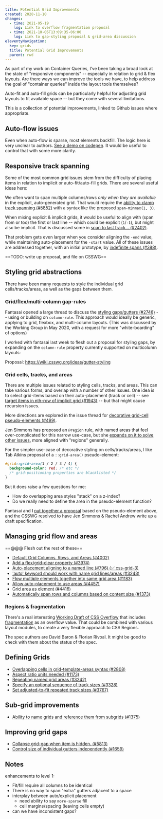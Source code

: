 ```yaml
---
title: Potential Grid Improvements
created: 2020-11-10
changes:
  - time: 2021-05-19
    log: Link to overflow fragmentation proposal
  - time: 2021-10-05T13:09:35-06:00
    log: Link to gap-styling proposal & grid-area discussion
eleventyNavigation:
  key: grids
  title: Potential Grid Improvements
  parent: rwd
---
```


As part of my work on Container Queries,
I've been taking a broad look
at the state of "responsive components" --
especially in relation to grid & flex layouts.
Are there ways we can improve the tools we have,
to help address the goal of "container queries"
inside the layout tools themselves?

Auto-fit and auto-fill grids
can be particularly helpful for
adjusting grid layouts to fit available space --
but they come with several limitations.

This is a collection of potential improvements,
linked to Github issues where appropriate.

## Auto-flow issues

Even when auto-flow is sparse,
most elements backfill.
The logic here is very unclear to authors.
[See a demo on codepen](https://codepen.io/miriamsuzanne/pen/QWdPvQV).
It would be useful to control that
with some more clarity.

## Responsive track spanning

Some of the most common grid issues
stem from the difficulty of placing items
in relation to implicit or auto-fit/auto-fill grids.
There are several useful ideas here:

We often want to span
multiple columns/rows
_only when they are available_
in the explicit, auto-generated grid.
That would require the
[ability to clamp track spanning (#5852)](https://github.com/w3c/csswg-drafts/issues/5852)
with a syntax like the proposed
`span-minmax(1, 3)`.

When mixing explicit & implicit grids,
it would be useful to align with
(span from or too)
the first or last line --
which could be explicit (`1`/`-1`),
but might also be implicit.
That is discussed some in
[span to last track... (#2402)](https://github.com/w3c/csswg-drafts/issues/2402).

That problem gets even larger
when you consider aligning the `-end` value,
while maintaining auto-placement for the `-start` value.
All of these issues are addressed together,
with an initial prototype,
by
[indefinite spans (#388)](https://github.com/w3c/csswg-drafts/issues/388).

==TODO: write up proposal, and file on CSSWG==

## Styling grid abstractions

There have been many requests to style
the individual grid cells/tracks/areas,
as well as the gaps between them.

### Grid/flex/multi-column gap-rules

Fantasai opened a large thread
to discuss the
[styling gaps/gutters (#2748)](https://github.com/w3c/csswg-drafts/issues/2748) --
using or building on `column-rule`.
This approach would ideally be generic,
applying to grid, flexbox, and multi-column layouts.
(This was discussed by the Working Group in May 2020,
with a request for more "white-boarding" of options)

I worked with fantasai last week
to flesh out
a proposal for styling gaps,
by expanding on the `column-rule` property
currently supported on multicolumn layouts:

Proposal: https://wiki.csswg.org/ideas/gutter-styling

### Grid cells, tracks, and areas

There are multiple issues
related to styling cells, tracks, and areas.
This can take various forms,
and overlap with a number of other issues.
One idea is to select grid-items
based on their auto-placement (track or cell) --
see [target items in nth-row of implicit grid (#1943)](https://github.com/w3c/csswg-drafts/issues/1943) --
but that might cause recursion issues.

More directions
are explored in the issue thread for
[decorative grid-cell pseudo-elements (#499)](https://github.com/w3c/csswg-drafts/issues/499).

Jen Simmons has
proposed an `@region` rule,
with named areas that feel over-complicated
for this narrow use-case,
but she [expands on it to solve other issues](https://speakerdeck.com/jensimmons/proposal-to-csswg-sept-2016?slide=47),
more aligned with "regions" generally.

For the simpler use-case of decorative styling
on cells/tracks/areas,
I like Tab Atkins proposal
of a `::grid-area()` pseudo-element:

```css
#grid::grid-area(1 / 2 / 3 / 4) {
  background-color: red; /* etc */
  /* grid-positioning properties are blacklisted */
}
```

But it does raise a few questions for me:
- How do overlapping area styles "stack" on a z-index?
- Do we really need to define the area in the pseudo-element function?

Fantasai and I
[put together a proposal](https://github.com/w3c/csswg-drafts/issues/499#issuecomment-926122734)
based on the pseudo-element above,
and the CSSWG resolved to
have Jen Simmons & Rachel Andrew
write up a draft specification.

## Managing grid flow and areas

==@@@ Flesh out the rest of these==

- [Default Grid Columns, Rows, and Areas (#4002)](https://github.com/w3c/csswg-drafts/issues/4002)
- [Add a flex/grid-clear property (#3974)](https://github.com/w3c/csswg-drafts/issues/3974)
- [Auto-placement aligning to a named line (#796) (✅ css-grid-3)](https://github.com/w3c/csswg-drafts/issues/796)
- ['auto' keyword should work with name grid lines/areas (#3243)](https://github.com/w3c/csswg-drafts/issues/3243)
- [Flow multiple elements together into same grid area (#1183)](https://github.com/w3c/csswg-drafts/issues/1183)
- [Allow auto-placement to use areas (#4457)](https://github.com/w3c/csswg-drafts/issues/4457)
- [Grid area as element (#4416)](https://github.com/w3c/csswg-drafts/issues/4416)
- [Automatically span rows and columns based on content size (#1373)](https://github.com/w3c/csswg-drafts/issues/1373)

### Regions & fragmentation

There's a real interesting
[Working Draft of CSS Overflow](https://www.w3.org/TR/css-overflow-4/)
that includes [fragmentation](https://www.w3.org/TR/css-overflow-4/#fragmentation)
as an overflow value.
That could be combined with various layout modules,
to create a very flexible approach to CSS Regions.

The spec authors are
David Baron & Florian Rivoal.
It might be good to check with them
about the status of the spec.

## Defining Grids

- [Overlapping cells in grid-template-areas syntax (#2808)](https://github.com/w3c/csswg-drafts/issues/2808)
- [Aspect ratio units needed (#1173)](https://github.com/w3c/csswg-drafts/issues/1173)
- [Repeating named grid areas (#3242)](https://github.com/w3c/csswg-drafts/issues/3242)
- [Specify an optional sequence of track sizes (#3328)](https://github.com/w3c/csswg-drafts/issues/3328)
- [Set adjusted-to-fit repeated track sizes (#3767)](https://github.com/w3c/csswg-drafts/issues/3767)

## Sub-grid improvements

- [Ability to name grids and reference them from subgrids (#1375)](https://github.com/w3c/csswg-drafts/issues/1375)

## Improving grid gaps

- [Collapse grid-gap when item is hidden. (#5813)](https://github.com/w3c/csswg-drafts/issues/5813)
- [Control size of individual gutters independently (#1659)](https://github.com/w3c/csswg-drafts/issues/1659)

## Notes

enhancements to level 1:
- Fit/fill require all columns to be identical
- There is no way to span "extra" gutters adjacent to a space
- interplay between auto/explicit placement
  - need ability to say `more-sparse` fill
  - cell margins/spacing (leaving cells empty)
- can we have inconsistent gaps?
